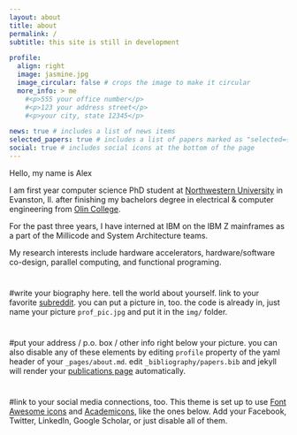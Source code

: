 ```yaml
---
layout: about
title: about
permalink: /
subtitle: this site is still in development

profile:
  align: right
  image: jasmine.jpg
  image_circular: false # crops the image to make it circular
  more_info: > me
    #<p>555 your office number</p>
    #<p>123 your address street</p>
    #<p>your city, state 12345</p>

news: true # includes a list of news items
selected_papers: true # includes a list of papers marked as "selected={true}"
social: true # includes social icons at the bottom of the page
---
```


Hello, my name is Alex

I am first year computer science PhD student at [Northwestern University](https://www.northwestern.edu/) in Evanston, Il. after finishing my bachelors degree in electrical & computer engineering from [Olin College](https://www.olin.edu).

For the past three years, I have interned at IBM on the IBM Z mainframes as a part of the Millicode and System Architecture teams.

My research interests include hardware accelerators, hardware/software co-design, parallel computing, and functional programing.


#
#write your biography here. tell the world about yourself. link to your favorite [subreddit](http://reddit.com). you can put a picture in, too. the code is already in, just name your picture `prof_pic.jpg` and put it in the `img/` folder.
#
#put your address / p.o. box / other info right below your picture. you can also disable any of these elements by editing `profile` property of the yaml header of your `_pages/about.md`. edit `_bibliography/papers.bib` and jekyll will render your [publications page](/al-folio/publications/) automatically.
#
#link to your social media connections, too. This theme is set up to use [Font Awesome icons](https://fontawesome.com/) and [Academicons](https://jpswalsh.github.io/academicons/), like the ones below. Add your Facebook, Twitter, LinkedIn, Google Scholar, or just disable all of them.
